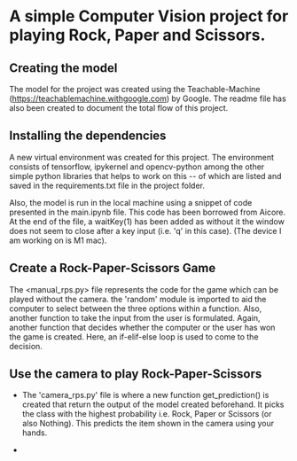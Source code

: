 # A simple Computer Vision project for playing Rock, Paper and Scissors. 

## Creating the model 

The model for the project was created using the Teachable-Machine (https://teachablemachine.withgoogle.com) by Google.
The readme file has also been created to document the total flow of this project. 


## Installing the dependencies 

A new virtual environment was created for this project. The environment consists of tensorflow, ipykernel and opencv-python among the other simple python libraries that helps to work on this -- of which are listed and saved in the requirements.txt file in the project folder. 

Also, the model is run in the local machine using a snippet of code presented in the main.ipynb file. This code has been borrowed from Aicore. At the end of the file, a waitKey(1) has been added as without it the window does not seem to close after a key input (i.e. 'q' in this case). (The device I am working on is M1 mac). 


## Create a Rock-Paper-Scissors Game

The <manual_rps.py> file represents the code for the game which can be played without the camera. 
the 'random' module is imported to aid the computer to select between the three options within a function. Also, another function to take the input from the user is formulated. Again, another function that decides whether the computer or the user has won the game is created. Here, an if-elif-else loop is used to come to the decision. 

## Use the camera to play Rock-Paper-Scissors

* The 'camera_rps.py' file is where a new function get_prediction() is created that return the output of the model created beforehand. It picks the class with the highest probability i.e. Rock, Paper or Scissors (or also Nothing). This predicts the item shown in the camera using your hands. 

* 
